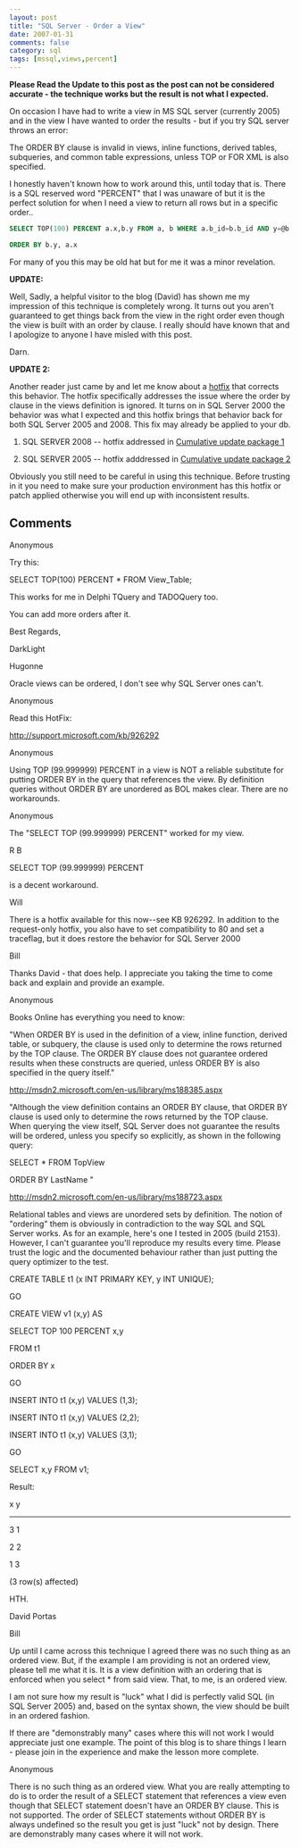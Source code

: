 ```yaml
---
layout: post
title: "SQL Server - Order a View"
date: 2007-01-31
comments: false
category: sql
tags: [mssql,views,percent]
---
```

**Please Read the Update to this post as the post can not be considered accurate - the technique works but the result is not what I expected.**

On occasion I have had to write a view in MS SQL server (currently 2005) and
in the view I have wanted to order the results - but if you try SQL server
throws an error:


The ORDER BY clause is invalid in views, inline functions, derived tables,
subqueries, and common table expressions, unless TOP or FOR XML is also
specified.



I honestly haven't known how to work around this, until today that is. There
is a SQL reserved word "PERCENT" that I was unaware of but it is the perfect
solution for when I need a view to return all rows but in a specific order..





```sql
SELECT TOP(100) PERCENT a.x,b.y FROM a, b WHERE a.b_id=b.b_id AND y=@b

ORDER BY b.y, a.x


```




For many of you this may be old hat but for me it was a minor revelation.





**UPDATE:**



Well, Sadly, a helpful visitor to the blog (David) has shown me my impression of this technique is completely wrong.  It turns out you aren't guaranteed to get things back from the view in the right order even though the view is built with an order by clause.  I really should have known that and I apologize to anyone I have misled with this post.


Darn.


**UPDATE 2:**

Another reader just came by and let me know about a [hotfix](http://support.microsoft.com/kb/926292) that corrects this behavior.  The hotfix specifically addresses the issue where the order by clause in the views definition is ignored.  It turns on in SQL Server 2000 the behavior was what I expected and this hotfix brings that behavior back for both SQL Server 2005 and 2008.  This fix may already be applied to your db.





  1. SQL SERVER 2008 -- hotfix addressed in [Cumulative update package 1](http://support.microsoft.com/kb/956717/)



  2. SQL SERVER 2005 -- hotfix adddressed in [Cumulative update package 2](http://support.microsoft.com/kb/936305/)




Obviously you still need to be careful in using this technique.  Before trusting in it you need to make sure your production environment has this hotfix or patch applied otherwise you will end up with inconsistent results.





## Comments











Anonymous






Try this:


SELECT TOP(100) PERCENT * FROM View_Table;




This works for me in Delphi TQuery and TADOQuery too.

You can add more orders after it.


Best Regards,

DarkLight











Hugonne






Oracle views can be ordered, I don't see why SQL Server ones can't.











Anonymous






Read this HotFix:


http://support.microsoft.com/kb/926292











Anonymous






Using TOP (99.999999) PERCENT in a view is NOT a reliable substitute for putting ORDER BY in the query that references the view. By definition queries without ORDER BY are unordered as BOL makes clear. There are no workarounds.











Anonymous






The "SELECT TOP (99.999999) PERCENT" worked for my view.











R B






SELECT TOP (99.999999) PERCENT

is a decent workaround.











Will






There is a hotfix available for this now--see KB 926292.  In addition to the request-only hotfix, you also have to set compatibility to 80 and set a traceflag, but it does restore the behavior for SQL Server 2000











Bill






Thanks David - that does help.  I appreciate you taking the time to come back and explain and provide an example.











Anonymous






Books Online has everything you need to know:


"When ORDER BY is used in the definition of a view, inline function, derived table, or subquery, the clause is used only to determine the rows returned by the TOP clause. The ORDER BY clause does not guarantee ordered results when these constructs are queried, unless ORDER BY is also specified in the query itself."


http://msdn2.microsoft.com/en-us/library/ms188385.aspx


"Although the view definition contains an ORDER BY clause, that ORDER BY clause is used only to determine the rows returned by the TOP clause. When querying the view itself, SQL Server does not guarantee the results will be ordered, unless you specify so explicitly, as shown in the following query:


SELECT * FROM TopView

ORDER BY LastName "


http://msdn2.microsoft.com/en-us/library/ms188723.aspx


Relational tables and views are unordered sets by definition. The notion of "ordering" them is obviously in contradiction to the way SQL and SQL Server works. As for an example, here's one I tested in 2005 (build 2153). However, I can't guarantee you'll reproduce my results every time. Please trust the logic and the documented behaviour rather than just putting the query optimizer to the test.


CREATE TABLE t1 (x INT PRIMARY KEY, y INT UNIQUE);

GO

CREATE VIEW v1 (x,y) AS

SELECT TOP 100 PERCENT x,y

FROM t1

ORDER BY x

GO

INSERT INTO t1 (x,y) VALUES (1,3);

INSERT INTO t1 (x,y) VALUES (2,2);

INSERT INTO t1 (x,y) VALUES (3,1);

GO

SELECT x,y FROM v1;


Result:


x           y

----------- -----------

3           1

2           2

1           3


(3 row(s) affected)


HTH.

David Portas











Bill






Up until I came across this technique I agreed there was no such thing as an ordered view.  But, if the example I am providing is not an ordered view, please tell me what it is.  It is a view definition with an ordering that is enforced when you select * from said view.  That, to me, is an ordered view.


I am not sure how my result is "luck" what I did is perfectly valid SQL (in SQL Server 2005) and, based on the syntax shown, the view should be built in an ordered fashion.


If there are "demonstrably many" cases where this will not work I would appreciate just one example.      The point of this blog is to share things I learn - please join in the experience and make the lesson more complete.











Anonymous






There is no such thing as an ordered view. What you are really attempting to do is to order the result of a SELECT statement that references a view even though that SELECT statement doesn't have an ORDER BY clause. This is not supported. The order of SELECT statements without ORDER BY is always undefined so the result you get is just "luck" not by design. There are demonstrably many cases where it will not work.
